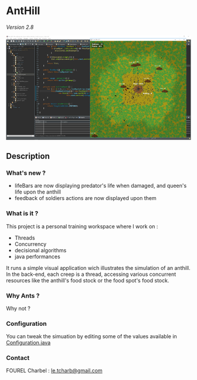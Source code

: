 # AntHill

*Version 2.8*

![screenshot](https://github.com/Tohll/Thread_fourmiliere/raw/Master/screenshot.jpg)

## Description

### What's new ?

 - lifeBars are now displaying predator's life when damaged, and queen's life upon the anthill
 - feedback of soldiers actions are now displayed upon them

### What is it ?

This project is a personal training workspace where I work on :
- Threads
- Concurrency
- decisional algorithms
- java performances

It runs a simple visual application wich illustrates the simulation of an anthill. In the back-end, each creep is a thread, accessing various concurrent resources like the anthill's food stock or the food spot's food stock.

### Why Ants ?

Why not ?

### Configuration

You can tweak the simuation by editing some of the values available in [Configuration.java](https://github.com/Tohll/Thread_fourmiliere/blob/Master/src/anthill/utils/Configuration.java)

### Contact

FOUREL Charbel : le.tcharb@gmail.com